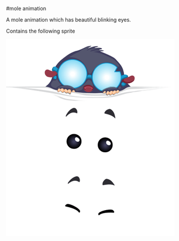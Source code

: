 #mole animation

A mole animation which has beautiful blinking eyes.

Contains the following sprite


![mole sprite](./mole_animation.png)

